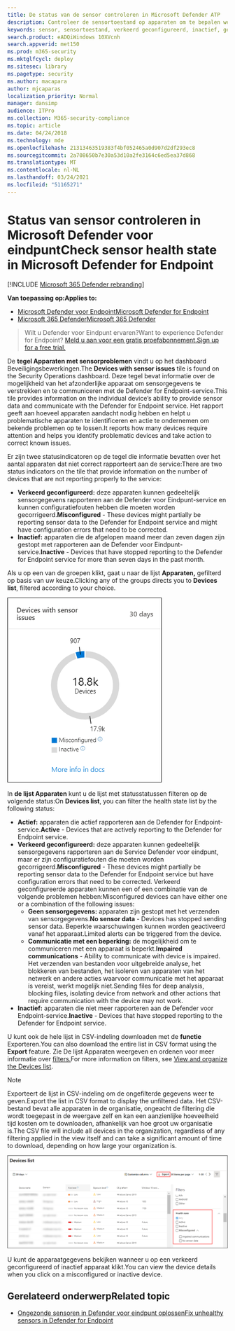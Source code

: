 ```yaml
---
title: De status van de sensor controleren in Microsoft Defender ATP
description: Controleer de sensortoestand op apparaten om te bepalen welke sensorgegevens onjuist zijn geconfigureerd, niet actief of niet worden gemeld.
keywords: sensor, sensortoestand, verkeerd geconfigureerd, inactief, geen sensorgegevens, sensorgegevens, communicatiesproblemen
search.product: eADQiWindows 10XVcnh
search.appverid: met150
ms.prod: m365-security
ms.mktglfcycl: deploy
ms.sitesec: library
ms.pagetype: security
ms.author: macapara
author: mjcaparas
localization_priority: Normal
manager: dansimp
audience: ITPro
ms.collection: M365-security-compliance
ms.topic: article
ms.date: 04/24/2018
ms.technology: mde
ms.openlocfilehash: 21313463519383f4bf052465a0d907d2df293ec8
ms.sourcegitcommit: 2a708650b7e30a53d10a2fe3164c6ed5ea37d868
ms.translationtype: MT
ms.contentlocale: nl-NL
ms.lasthandoff: 03/24/2021
ms.locfileid: "51165271"
---
```

# <a name="check-sensor-health-state-in-microsoft-defender-for-endpoint"></a><span data-ttu-id="47a06-104">Status van sensor controleren in Microsoft Defender voor eindpunt</span><span class="sxs-lookup"><span data-stu-id="47a06-104">Check sensor health state in Microsoft Defender for Endpoint</span></span>

[!INCLUDE [Microsoft 365 Defender rebranding](../../includes/microsoft-defender.md)]

<span data-ttu-id="47a06-105">**Van toepassing op:**</span><span class="sxs-lookup"><span data-stu-id="47a06-105">**Applies to:**</span></span>
- [<span data-ttu-id="47a06-106">Microsoft Defender voor Endpoint</span><span class="sxs-lookup"><span data-stu-id="47a06-106">Microsoft Defender for Endpoint</span></span>](https://go.microsoft.com/fwlink/p/?linkid=2154037)
- [<span data-ttu-id="47a06-107">Microsoft 365 Defender</span><span class="sxs-lookup"><span data-stu-id="47a06-107">Microsoft 365 Defender</span></span>](https://go.microsoft.com/fwlink/?linkid=2118804)

><span data-ttu-id="47a06-108">Wilt u Defender voor Eindpunt ervaren?</span><span class="sxs-lookup"><span data-stu-id="47a06-108">Want to experience Defender for Endpoint?</span></span> [<span data-ttu-id="47a06-109">Meld u aan voor een gratis proefabonnement.</span><span class="sxs-lookup"><span data-stu-id="47a06-109">Sign up for a free trial.</span></span>](https://www.microsoft.com/microsoft-365/windows/microsoft-defender-atp?ocid=docs-wdatp-checksensor-abovefoldlink)

<span data-ttu-id="47a06-110">De **tegel Apparaten met sensorproblemen** vindt u op het dashboard Beveiligingsbewerkingen.</span><span class="sxs-lookup"><span data-stu-id="47a06-110">The **Devices with sensor issues** tile is found on the Security Operations dashboard.</span></span> <span data-ttu-id="47a06-111">Deze tegel bevat informatie over de mogelijkheid van het afzonderlijke apparaat om sensorgegevens te verstrekken en te communiceren met de Defender for Endpoint-service.</span><span class="sxs-lookup"><span data-stu-id="47a06-111">This tile provides information on the individual device’s ability to provide sensor data and communicate with the Defender for Endpoint service.</span></span> <span data-ttu-id="47a06-112">Het rapport geeft aan hoeveel apparaten aandacht nodig hebben en helpt u problematische apparaten te identificeren en actie te ondernemen om bekende problemen op te lossen.</span><span class="sxs-lookup"><span data-stu-id="47a06-112">It reports how many devices require attention and helps you identify problematic devices and take action to correct known issues.</span></span>

<span data-ttu-id="47a06-113">Er zijn twee statusindicatoren op de tegel die informatie bevatten over het aantal apparaten dat niet correct rapporteert aan de service:</span><span class="sxs-lookup"><span data-stu-id="47a06-113">There are two status indicators on the tile that provide information on the number of devices that are not reporting properly to the service:</span></span>
- <span data-ttu-id="47a06-114">**Verkeerd geconfigureerd:** deze apparaten kunnen gedeeltelijk sensorgegevens rapporteren aan de Defender voor Eindpunt-service en kunnen configuratiefouten hebben die moeten worden gecorrigeerd.</span><span class="sxs-lookup"><span data-stu-id="47a06-114">**Misconfigured** - These devices might partially be reporting sensor data to the Defender for Endpoint service and might have configuration errors that need to be corrected.</span></span>
- <span data-ttu-id="47a06-115">**Inactief:** apparaten die de afgelopen maand meer dan zeven dagen zijn gestopt met rapporteren aan de Defender voor Eindpunt-service.</span><span class="sxs-lookup"><span data-stu-id="47a06-115">**Inactive** - Devices that have stopped reporting to the Defender for Endpoint service for more than seven days in the past month.</span></span>

<span data-ttu-id="47a06-116">Als u op een van de groepen klikt, gaat u naar de lijst **Apparaten,** gefilterd op basis van uw keuze.</span><span class="sxs-lookup"><span data-stu-id="47a06-116">Clicking any of the groups directs you to **Devices list**, filtered according to your choice.</span></span>

![Schermafbeelding van apparaten met tegel sensorproblemen](images/atp-devices-with-sensor-issues-tile.png)

<span data-ttu-id="47a06-118">In **de lijst Apparaten** kunt u de lijst met statusstatussen filteren op de volgende status:</span><span class="sxs-lookup"><span data-stu-id="47a06-118">On **Devices list**, you can filter the health state list by the following status:</span></span>
- <span data-ttu-id="47a06-119">**Actief:** apparaten die actief rapporteren aan de Defender for Endpoint-service.</span><span class="sxs-lookup"><span data-stu-id="47a06-119">**Active** - Devices that are actively reporting to the Defender for Endpoint service.</span></span>
- <span data-ttu-id="47a06-120">**Verkeerd geconfigureerd:** deze apparaten kunnen gedeeltelijk sensorgegevens rapporteren aan de Service Defender voor eindpunt, maar er zijn configuratiefouten die moeten worden gecorrigeerd.</span><span class="sxs-lookup"><span data-stu-id="47a06-120">**Misconfigured** - These devices might partially be reporting sensor data to the Defender for Endpoint service but have configuration errors that need to be corrected.</span></span> <span data-ttu-id="47a06-121">Verkeerd geconfigureerde apparaten kunnen een of een combinatie van de volgende problemen hebben:</span><span class="sxs-lookup"><span data-stu-id="47a06-121">Misconfigured devices can have either one or a combination of the following issues:</span></span>
  - <span data-ttu-id="47a06-122">**Geen sensorgegevens:** apparaten zijn gestopt met het verzenden van sensorgegevens.</span><span class="sxs-lookup"><span data-stu-id="47a06-122">**No sensor data** - Devices has stopped sending sensor data.</span></span> <span data-ttu-id="47a06-123">Beperkte waarschuwingen kunnen worden geactiveerd vanaf het apparaat.</span><span class="sxs-lookup"><span data-stu-id="47a06-123">Limited alerts can be triggered from the device.</span></span>
  - <span data-ttu-id="47a06-124">**Communicatie met een beperking:** de mogelijkheid om te communiceren met een apparaat is beperkt.</span><span class="sxs-lookup"><span data-stu-id="47a06-124">**Impaired communications** - Ability to communicate with device is impaired.</span></span> <span data-ttu-id="47a06-125">Het verzenden van bestanden voor uitgebreide analyse, het blokkeren van bestanden, het isoleren van apparaten van het netwerk en andere acties waarvoor communicatie met het apparaat is vereist, werkt mogelijk niet.</span><span class="sxs-lookup"><span data-stu-id="47a06-125">Sending files for deep analysis, blocking files, isolating device from network and other actions that require communication with the device may not work.</span></span>
- <span data-ttu-id="47a06-126">**Inactief:** apparaten die niet meer rapporteren aan de Defender voor Endpoint-service.</span><span class="sxs-lookup"><span data-stu-id="47a06-126">**Inactive** - Devices that have stopped reporting to the Defender for Endpoint service.</span></span>

<span data-ttu-id="47a06-127">U kunt ook de hele lijst in CSV-indeling downloaden met de **functie** Exporteren.</span><span class="sxs-lookup"><span data-stu-id="47a06-127">You can also download the entire list in CSV format using the **Export** feature.</span></span> <span data-ttu-id="47a06-128">Zie De lijst Apparaten weergeven en ordenen voor meer informatie over [filters.](machines-view-overview.md)</span><span class="sxs-lookup"><span data-stu-id="47a06-128">For more information on filters, see [View and organize the Devices list](machines-view-overview.md).</span></span>

>[!NOTE]
><span data-ttu-id="47a06-129">Exporteert de lijst in CSV-indeling om de ongefilterde gegevens weer te geven.</span><span class="sxs-lookup"><span data-stu-id="47a06-129">Export the list in CSV format to display the unfiltered data.</span></span> <span data-ttu-id="47a06-130">Het CSV-bestand bevat alle apparaten in de organisatie, ongeacht de filtering die wordt toegepast in de weergave zelf en kan een aanzienlijke hoeveelheid tijd kosten om te downloaden, afhankelijk van hoe groot uw organisatie is.</span><span class="sxs-lookup"><span data-stu-id="47a06-130">The CSV file will include all devices in the organization, regardless of any filtering applied in the view itself and can take a significant amount of time to download, depending on how large your organization is.</span></span>

![Schermafbeelding van de lijstpagina Apparaten](images/atp-devices-list-page.png)

<span data-ttu-id="47a06-132">U kunt de apparaatgegevens bekijken wanneer u op een verkeerd geconfigureerd of inactief apparaat klikt.</span><span class="sxs-lookup"><span data-stu-id="47a06-132">You can view the device details when you click on a misconfigured or inactive device.</span></span>

## <a name="related-topic"></a><span data-ttu-id="47a06-133">Gerelateerd onderwerp</span><span class="sxs-lookup"><span data-stu-id="47a06-133">Related topic</span></span>
- [<span data-ttu-id="47a06-134">Ongezonde sensoren in Defender voor eindpunt oplossen</span><span class="sxs-lookup"><span data-stu-id="47a06-134">Fix unhealthy sensors in Defender for Endpoint</span></span>](fix-unhealthy-sensors.md)
